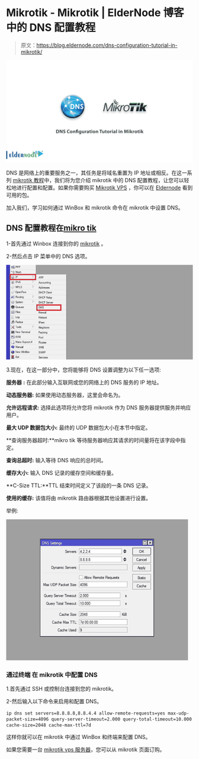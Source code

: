 # Mikrotik - Mikrotik | ElderNode 博客中的 DNS 配置教程

> 原文：<https://blog.eldernode.com/dns-configuration-tutorial-in-mikrotik/>

![DNS Configuration Tutorial in Mikrotik](img/eb8038218bb27c42d79b3a298bb3f892.png)

DNS 是网络上的重要服务之一，其任务是将域名重置为 IP 地址或相反。在这一系列 [mikrotik 教程](https://blog.eldernode.com/tag/mikrotik/)中，我们将为您介绍 mikrotik 中的 DNS 配置教程，让您可以轻松地进行配置和配置。如果你需要购买 [Mikrotik VPS](https://eldernode.com/mikrotik-vps-server/) ，你可以在 [Eldernode](https://eldernode.com/) 看到可用的包。

加入我们，学习如何通过 WinBox 和 mikrotik 命令在 mikrotik 中设置 DNS。

## **DNS 配置教程在[mikro tik](https://eldernode.com/mikrotik-vps-server/)**

1-首先通过 Winbox 连接到你的 [mikrotik](https://mikrotik.com/) 。

2-然后点击 IP 菜单中的 DNS 选项。

![](img/a4aaad683fe7ea5554374f73e640f318.png)

3.现在，在这一部分中，您将能够将 DNS 设置调整为以下任一选项:

**服务器** **:** 在此部分输入互联网或您的网络上的 DNS 服务的 IP 地址。

**动态服务器:** 如果使用动态服务器，这里会命名为。

**允许远程请求:** 选择此选项将允许您将 mikrotik 作为 DNS 服务器提供服务并响应用户。

**最大 UDP 数据包大小:** 最终的 UDP 数据包大小在本节中指定。

**查询服务器超时:**mikro tik 等待服务器响应其请求的时间量将在该字段中指定。

**查询总超时:** 输入等待 DNS 响应的总时间。

**缓存大小:** 输入 DNS 记录的缓存空间和缓存量。

**C-Size TTL:**TTL 结束时间定义了该段的一条 DNS 记录。

**使用的缓存:** 该值将由 mikrotik 路由器根据其他设置进行设置。

举例:

![](img/8777117a915bc82e46a850eddbc96180.png)

### **通过终端** 在 mikrotik 中配置 DNS

1.首先通过 SSH 或控制台连接到您的 mikrotik。

2-然后输入以下命令来启用和配置 DNS。

```
ip dns set servers=8.8.8.8,8.8.4.4 allow-remote-requests=yes max-udp-packet-size=4096 query-server-timeout=2.000 query-total-timeout=10.000 cache-size=2048 cache-max-ttl=7d
```

这样你就可以在 mikrotik 中通过 WinBox 和终端来配置 DNS。

如果您需要一台 [mikrotik vps 服务器](https://eldernode.com/mikrotik-vps-server/)，您可以从 mikrotik 页面订购。